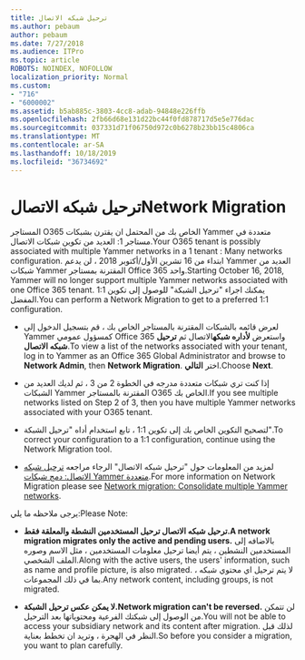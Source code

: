 ```yaml
---
title: ترحيل شبكه الاتصال
ms.author: pebaum
author: pebaum
ms.date: 7/27/2018
ms.audience: ITPro
ms.topic: article
ROBOTS: NOINDEX, NOFOLLOW
localization_priority: Normal
ms.custom:
- "716"
- "6000002"
ms.assetid: b5ab885c-3803-4cc8-adab-94848e226ffb
ms.openlocfilehash: 2fb66d68e131d22bc44f0fd878717d5e5e776dac
ms.sourcegitcommit: 037331d71f06750d972c0b6278b23bb15c4806ca
ms.translationtype: MT
ms.contentlocale: ar-SA
ms.lasthandoff: 10/18/2019
ms.locfileid: "36734692"
---
```

# <a name="network-migration"></a><span data-ttu-id="9150d-102">ترحيل شبكه الاتصال</span><span class="sxs-lookup"><span data-stu-id="9150d-102">Network Migration</span></span>

<span data-ttu-id="9150d-103">المستاجر O365 الخاص بك من المحتمل ان يقترن بشبكات Yammer متعددة في مستاجر 1: العديد من تكوين شبكات الاتصال.</span><span class="sxs-lookup"><span data-stu-id="9150d-103">Your O365 tenant is possibly associated with multiple Yammer networks in a 1 tenant : Many networks configuration.</span></span> <span data-ttu-id="9150d-104">ابتداء من 16 تشرين الأول/أكتوبر 2018 ، لن يدعم Yammer العديد من شبكات Yammer المقترنة بمستاجر Office 365 واحد.</span><span class="sxs-lookup"><span data-stu-id="9150d-104">Starting October 16, 2018, Yammer will no longer support multiple Yammer networks associated with one Office 365 tenant.</span></span> <span data-ttu-id="9150d-105">يمكنك اجراء "ترحيل الشبكة" للوصول إلى تكوين 1:1 المفضل.</span><span class="sxs-lookup"><span data-stu-id="9150d-105">You can perform a Network Migration to get to a preferred 1:1 configuration.</span></span>
  
- <span data-ttu-id="9150d-106">لعرض قائمه بالشبكات المقترنة بالمستاجر الخاص بك ، قم بتسجيل الدخول إلى Yammer كمسؤول عمومي Office 365 واستعرض **لأداره شبكه**الاتصال ثم **ترحيل شبكه الاتصال**.</span><span class="sxs-lookup"><span data-stu-id="9150d-106">To view a list of the networks associated with your tenant, log in to Yammer as an Office 365 Global Administrator and browse to **Network Admin**, then **Network Migration**.</span></span> <span data-ttu-id="9150d-107">اختر **التالي**.</span><span class="sxs-lookup"><span data-stu-id="9150d-107">Choose **Next**.</span></span>

- <span data-ttu-id="9150d-108">إذا كنت تري شبكات متعددة مدرجه في الخطوة 2 من 3 ، ثم لديك العديد من الشبكات Yammer المقترنة بالمستاجر O365 الخاص بك.</span><span class="sxs-lookup"><span data-stu-id="9150d-108">If you see multiple networks listed on Step 2 of 3, then you have multiple Yammer networks associated with your O365 tenant.</span></span>

- <span data-ttu-id="9150d-109">لتصحيح التكوين الخاص بك إلى تكوين 1:1 ، تابع استخدام أداه "ترحيل الشبكة".</span><span class="sxs-lookup"><span data-stu-id="9150d-109">To correct your configuration to a 1:1 configuration, continue using the Network Migration tool.</span></span>

- <span data-ttu-id="9150d-110">لمزيد من المعلومات حول "ترحيل شبكه الاتصال" الرجاء مراجعه [ترحيل شبكه الاتصال: دمج شبكات Yammer متعددة](https://docs.microsoft.com/yammer/configure-your-yammer-network/consolidate-multiple-yammer-networks).</span><span class="sxs-lookup"><span data-stu-id="9150d-110">For more information on Network Migration please see [Network migration: Consolidate multiple Yammer networks](https://docs.microsoft.com/yammer/configure-your-yammer-network/consolidate-multiple-yammer-networks).</span></span>

<span data-ttu-id="9150d-111">يرجى ملاحظه ما يلي:</span><span class="sxs-lookup"><span data-stu-id="9150d-111">Please Note:</span></span>
  
- <span data-ttu-id="9150d-112">**ترحيل شبكه الاتصال ترحيل المستخدمين النشطة والمعلقة فقط.**</span><span class="sxs-lookup"><span data-stu-id="9150d-112">**A network migration migrates only the active and pending users.**</span></span> <span data-ttu-id="9150d-113">بالاضافه إلى المستخدمين النشطين ، يتم أيضا ترحيل معلومات المستخدمين ، مثل الاسم وصوره الملف الشخصي.</span><span class="sxs-lookup"><span data-stu-id="9150d-113">Along with the active users, the users' information, such as name and profile picture, is also migrated.</span></span> <span data-ttu-id="9150d-114">لا يتم ترحيل اي محتوي شبكه ، بما في ذلك المجموعات.</span><span class="sxs-lookup"><span data-stu-id="9150d-114">Any network content, including groups, is not migrated.</span></span>

- <span data-ttu-id="9150d-115">**لا يمكن عكس ترحيل الشبكة.**</span><span class="sxs-lookup"><span data-stu-id="9150d-115">**Network migration can't be reversed.**</span></span> <span data-ttu-id="9150d-116">لن تتمكن من الوصول إلى شبكتك الفرعية ومحتوياتها بعد الترحيل.</span><span class="sxs-lookup"><span data-stu-id="9150d-116">You will not be able to access your subsidiary network and its content after migration.</span></span> <span data-ttu-id="9150d-117">لذلك قبل النظر في الهجرة ، وتريد ان تخطط بعناية.</span><span class="sxs-lookup"><span data-stu-id="9150d-117">So before you consider a migration, you want to plan carefully.</span></span>
